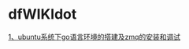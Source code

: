 # dfWIKIdot
[1、ubuntu系统下go语言环境的搭建及zmq的安装和调试](https://github.com/lvqiuxia/dfWIKIdot/wiki/ubuntu%E7%B3%BB%E7%BB%9F%E4%B8%8Bgo%E8%AF%AD%E8%A8%80%E7%8E%AF%E5%A2%83%E7%9A%84%E6%90%AD%E5%BB%BA%E5%8F%8Azmq%E7%9A%84%E5%AE%89%E8%A3%85%E5%92%8C%E8%B0%83%E8%AF%95)
